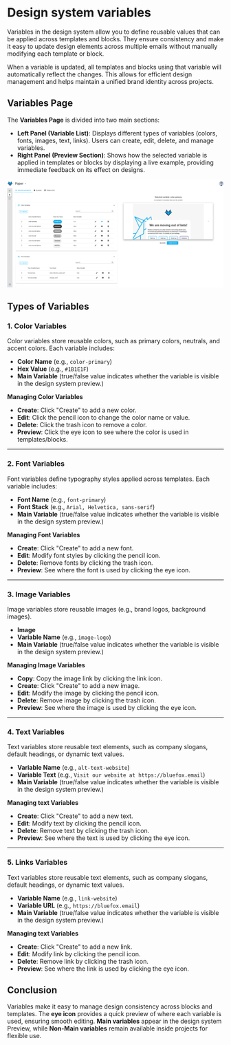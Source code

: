 # Design system variables

Variables in the design system allow you to define reusable values that can be applied across templates and blocks. They ensure consistency and make it easy to update design elements across multiple emails without manually modifying each template or block.

When a variable is updated, all templates and blocks using that variable will automatically reflect the changes. This allows for efficient design management and helps maintain a unified brand identity across projects.

## Variables Page
The **Variables Page** is divided into two main sections:

- **Left Panel (Variable List)**: Displays different types of variables (colors, fonts, images, text, links). Users can create, edit, delete, and manage variables.
- **Right Panel (Preview Section)**: Shows how the selected variable is applied in templates or blocks by displaying a live example, providing immediate feedback on its effect on designs.

![A screenshot of the design system variables section.](./design-system-variables.webp)


## Types of Variables

### 1. Color Variables
Color variables store reusable colors, such as primary colors, neutrals, and accent colors. Each variable includes:

- **Color Name** (e.g., `color-primary`)
- **Hex Value** (e.g., `#1B1E1F`)
- **Main Variable** (true/false value indicates whether the variable is visible in the design system preview.)

**Managing Color Variables**
- **Create**: Click "Create" to add a new color.
- **Edit**: Click the pencil icon to change the color name or value.
- **Delete**: Click the trash icon to remove a color.
- **Preview**: Click the eye icon to see where the color is used in templates/blocks.

---

### 2. Font Variables
Font variables define typography styles applied across templates. Each variable includes:

- **Font Name** (e.g., `font-primary`)
- **Font Stack** (e.g., `Arial, Helvetica, sans-serif`)
- **Main Variable** (true/false value indicates whether the variable is visible in the design system preview.)

**Managing Font Variables**
- **Create**: Click "Create" to add a new font.
- **Edit**: Modify font styles by clicking the pencil icon.
- **Delete**: Remove fonts by clicking the trash icon.
- **Preview**: See where the font is used by clicking the eye icon.

---

### 3. Image Variables
Image variables store reusable images (e.g., brand logos, background images).

- **Image**
- **Variable Name** (e.g., `image-logo`)
- **Main Variable** (true/false value indicates whether the variable is visible in the design system preview.)

**Managing Image Variables**
- **Copy**: Copy the image link by clicking the link icon.
- **Create**: Click "Create" to add a new image.
- **Edit**: Modify the image by clicking the pencil icon.
- **Delete**: Remove image by clicking the trash icon.
- **Preview**: See where the image is used by clicking the eye icon.

---

### 4. Text Variables
Text variables store reusable text elements, such as company slogans, default headings, or dynamic text values.

- **Variable Name** (e.g., `alt-text-website`)
- **Variable Text** (e.g., `Visit our website at https://bluefox.email`)
- **Main Variable** (true/false value indicates whether the variable is visible in the design system preview.)

**Managing text Variables**
- **Create**: Click "Create" to add a new text.
- **Edit**: Modify text by clicking the pencil icon.
- **Delete**: Remove text by clicking the trash icon.
- **Preview**: See where the text is used by clicking the eye icon.

---

### 5. Links Variables
Text variables store reusable text elements, such as company slogans, default headings, or dynamic text values.

- **Variable Name** (e.g., `link-website`)
- **Variable URL** (e.g., `https://bluefox.email`)
- **Main Variable** (true/false value indicates whether the variable is visible in the design system preview.)

**Managing text Variables**
- **Create**: Click "Create" to add a new link.
- **Edit**: Modify link by clicking the pencil icon.
- **Delete**: Remove link by clicking the trash icon.
- **Preview**: See where the link is used by clicking the eye icon.

## Conclusion

Variables make it easy to manage design consistency across blocks and templates. The **eye icon** provides a quick preview of where each variable is used, ensuring smooth editing. **Main variables** appear in the design system Preview, while **Non-Main variables** remain available inside projects for flexible use.